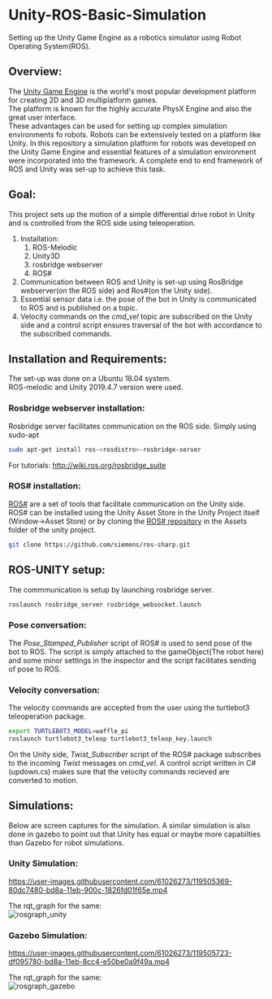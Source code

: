 # Unity-ROS-Basic-Simulation
Setting up the Unity Game Engine as a robotics simulator using Robot Operating System(ROS).</br>

## Overview:  
The [Unity Game Engine](https://unity.com/) is the world's most popular development platform for creating 2D and 3D multiplatform games.</br>
The platform is known for the highly accurate PhysX Engine and also the great user interface.</br>
These advantages can be used for setting up complex simulation environments fo robots. Robots can be extensively tested on a platform like Unity.
In this repository a simulation platform for robots was developed on the Unity Game Engine and essential features of a simulation environment were incorporated into the framework. A complete end to end framework of ROS and Unity was set-up to achieve this task.

## Goal:
This project sets up the motion of a simple differential drive robot in Unity and is controlled from the ROS side using teleoperation. 
1. Installation:</br>
    1. ROS-Melodic
    2. Unity3D
    3. rosbridge webserver
    4. ROS#
2. Communication between ROS and Unity is set-up using RosBridge webserver(on the ROS side) and Ros#(on the Unity side).
3. Essential sensor data i.e. the pose of the bot in Unity is communicated to ROS and is published on a topic.
4. Velocity commands on the _cmd_vel_ topic are subscribed on the Unity side and a control script ensures traversal of the bot with accordance to the subscribed commands.  

## Installation and Requirements:</br>
The set-up was done on a Ubuntu 18.04 system.</br>
ROS-melodic and Unity 2019.4.7 version were used.</br>
### Rosbridge webserver installation:
Rosbridge server facilitates communication on the ROS side.
Simply using sudo-apt
```sh
sudo apt-get install ros-<rosdistro>-rosbridge-server
```
For tutorials: http://wiki.ros.org/rosbridge_suite

### ROS# installation:
[ROS#](https://github.com/siemens/ros-sharp) are a set of tools that facilitate communication on the Unity side.</br>
ROS# can be installed using the Unity Asset Store in the Unity Project itself (Window->Asset Store) or by cloning the [ROS# repository](https://github.com/siemens/ros-sharp) in the Assets folder of the unity project.
```sh
git clone https://github.com/siemens/ros-sharp.git
```
## ROS-UNITY setup:
The commmunication is setup by launching rosbridge server.
```sh
roslaunch rosbridge_server rosbridge_websocket.launch
```
### Pose conversation:
The _Pose_Stamped_Publisher_ script of ROS# is used to send pose of the bot to ROS. The script is simply attached to the gameObject(The robot here) and some minor settings in the inspector and the script facilitates sending of pose to ROS.  
### Velocity conversation:
The velocity commands are accepted from the user using the turtlebot3 teleoperation package. 
```sh
export TURTLEBOT3_MODEL=waffle_pi
roslaunch turtlebot3_teleop turtlebot3_teleop_key.launch
```
On the Unity side, _Twist_Subscriber_ script of the ROS# package subscribes to the incoming _Twist_ messages on _cmd_vel_. 
A control script written in C# (updown.cs) makes sure that the velocity commands recieved are converted to motion.

## Simulations:
Below are screen captures for the simulation. A similar simulation is also done in gazebo to point out that Unity has equal or maybe more capabilties than Gazebo for robot simulations.
### Unity Simulation:
https://user-images.githubusercontent.com/61026273/119505369-80dc7480-bd8a-11eb-900c-1826fd01f65e.mp4

The rqt_graph for the same:</br>
![rosgraph_unity](https://user-images.githubusercontent.com/61026273/119505620-c39e4c80-bd8a-11eb-84a9-e6fdd1410712.jpg)

### Gazebo Simulation:
https://user-images.githubusercontent.com/61026273/119505723-df095780-bd8a-11eb-8cc4-e50be0a9f49a.mp4

The rqt_graph for the same:</br>
![rosgraph_gazebo](https://user-images.githubusercontent.com/61026273/119505869-02cc9d80-bd8b-11eb-8c16-2e5b51f6e621.jpg)


